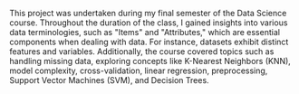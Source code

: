 This project was undertaken during my final semester of the Data Science course. Throughout the duration of the class, I gained insights into various data terminologies, such as "Items" and "Attributes," which are essential components when dealing with data. For instance, datasets exhibit distinct features and variables. Additionally, the course covered topics such as handling missing data, exploring concepts like K-Nearest Neighbors (KNN), model complexity, cross-validation, linear regression, preprocessing, Support Vector Machines (SVM), and Decision Trees.

